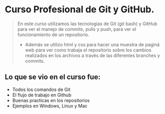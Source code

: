 # Curso Profesional de Git y GitHub.
>En este curso utilizamos las tecnologías de Git (git bash) y GitHub para ver el manejo de commits, pulls y push, para ver el funcionamiento de un repositorio.
>- Además se utilizo html y css para hacer una muestra de paginá web para ver como trabaja el repositorio sobre los cambios realizados en los archivos a través de las diferentes branches y commits.

## Lo que se vio en el curso fue:
* Todos los comandos de Git
* El flujo de trabajo en Github
* Buenas practicas en los repositorios
* Ejemplos en Windows, Linux y Mac
